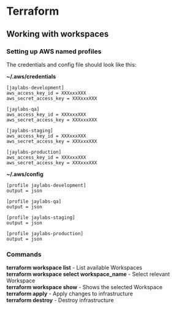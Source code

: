 # Terraform

## Working with workspaces


### Setting up AWS named profiles

The credentials and config file should look like this:


**~/.aws/credentials**
```
[jaylabs-development]
aws_access_key_id = XXXxxxXXX
aws_secret_access_key = XXXxxxXXX

[jaylabs-qa]
aws_access_key_id = XXXxxxXXX
aws_secret_access_key = XXXxxxXXX

[jaylabs-staging]
aws_access_key_id = XXXxxxXXX
aws_secret_access_key = XXXxxxXXX

[jaylabs-production]
aws_access_key_id = XXXxxxXXX
aws_secret_access_key = XXXxxxXXX
```

**~/.aws/config**
```
[profile jaylabs-development]
output = json

[profile jaylabs-qa]
output = json

[profile jaylabs-staging]
output = json

[profile jaylabs-production]
output = json
```

### Commands

**terraform workspace list** - List available Workspaces  
**terraform workspace select workspace_name** - Select relevant Workspace  
**terraform workspace show** - Shows the selected Workspace  
**terraform apply** - Apply changes to infrastructure  
**terraform destroy** - Destroy infrastructure  
